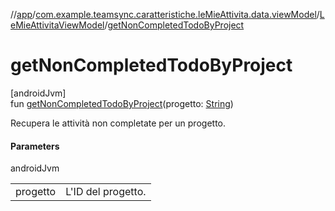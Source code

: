 //[app](../../../index.md)/[com.example.teamsync.caratteristiche.leMieAttivita.data.viewModel](../index.md)/[LeMieAttivitaViewModel](index.md)/[getNonCompletedTodoByProject](get-non-completed-todo-by-project.md)

# getNonCompletedTodoByProject

[androidJvm]\
fun [getNonCompletedTodoByProject](get-non-completed-todo-by-project.md)(progetto: [String](https://kotlinlang.org/api/latest/jvm/stdlib/kotlin/-string/index.html))

Recupera le attività non completate per un progetto.

#### Parameters

androidJvm

| | |
|---|---|
| progetto | L'ID del progetto. |

